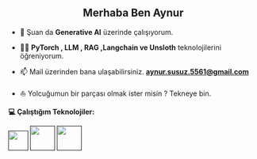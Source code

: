 <h2 align="center">Merhaba Ben Aynur  </h2>

- 🔭 Şuan da **Generative AI** üzerinde çalışıyorum.

- 👩‍💻 **PyTorch , LLM , RAG ,Langchain ve Unsloth** teknolojilerini öğreniyorum.

- 📫 Mail üzerinden bana ulaşabilirsiniz. **aynur.susuz.5561@gmail.com**<br>

- ⛵️ Yolcuğumun bir parçası olmak ister misin ? Tekneye bin. 


**💻 Çalıştığım Teknolojiler:**

<code><a href="" target="_blank"><img height="40" src="https://www.vectorlogo.zone/logos/python/python-official.svg"></a></code>
<code><a href="" target="_blank"><img height="50" src="https://www.vectorlogo.zone/logos/opencv/opencv-ar21.svg"></a></code>
<code><a href="" target="_blank"><img height="50" src="https://www.vectorlogo.zone/logos/pytorch/pytorch-ar21.svg"></a></code>
